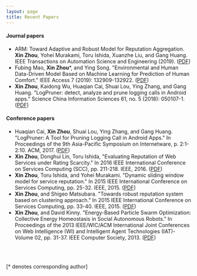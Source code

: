 ```yaml
---
layout: page
title: Recent Papers
---
```


#### Journal papers
- ARM: Toward Adaptive and Robust Model for Reputation Aggregation.
**Xin Zhou**, Yohei Murakami, Toru Ishida, Xuanzhe Liu, and Gang Huang. IEEE Transactions on Automation Science and Engineering (2019). ([PDF](https://ieeexplore.ieee.org/document/8672470))
- Fubing Mao, **Xin Zhou***, and Ying Song. "Environmental and Human Data-Driven Model Based on Machine Learning for Prediction of Human Comfort." IEEE Access 7 (2019): 132909-132922. ([PDF](https://ieeexplore.ieee.org/stamp/stamp.jsp?tp=&arnumber=8832146))
- **Xin Zhou**, Kaidong Wu, Huaqian Cai, Shuai Lou, Ying Zhang, and Gang Huang. "LogPruner: detect, analyze and prune logging calls in Android apps." Science China Information Sciences 61, no. 5 (2018): 050107-1. ([PDF](http://scis.scichina.com/en/2018/050107.pdf))

#### Conference papers
- Huaqian Cai, **Xin Zhou**, Shuai Lou, Ying Zhang, and Gang Huang. "LogPruner: A Tool for Pruning Logging Call in Android Apps." In Proceedings of the 9th Asia-Pacific Symposium on Internetware, p. 2:1-2:10. ACM, 2017. ([PDF](https://dl.acm.org/citation.cfm?id=3131711))
- **Xin Zhou**, Donghui Lin, Toru Ishida, "Evaluating Reputation of Web Services under Rating Scarcity." In 2016 IEEE International Conference on Services Computing (SCC), pp. 211-218. IEEE, 2016. ([PDF](http://www.ai.soc.i.kyoto-u.ac.jp/~lindh/papers/SCC2016_Zhou.pdf)) 
- **Xin Zhou**, Toru Ishida, and Yohei Murakami. "Dynamic sliding window model for service reputation." In 2015 IEEE International Conference on Services Computing, pp. 25-32. IEEE, 2015. ([PDF](https://arxiv.org/))
- **Xin Zhou**, and Shigeo Matsubara. "Towards robust reputation system based on clustering approach." In 2015 IEEE International Conference on Services Computing, pp. 33-40. IEEE, 2015. ([PDF](https://arxiv.org/))
- **Xin Zhou**, and David Kinny. "Energy-Based Particle Swarm Optimization: Collective Energy Homeostasis in Social Autonomous Robots." In Proceedings of the 2013 IEEE/WIC/ACM International Joint Conferences on Web Intelligence (WI) and Intelligent Agent Technologies (IAT)-Volume 02, pp. 31-37. IEEE Computer Society, 2013. ([PDF](https://arxiv.org/))
<br /> 
<br>
<p>[* denotes corresponding author]</p>
